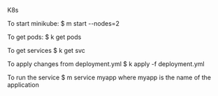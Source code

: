 K8s

To start minikube:
$ m start --nodes=2

To get pods:
$ k get pods

To get services
$ k get svc

To apply changes from deployment.yml
$ k apply -f deployment.yml

To run the service
$ m service myapp
where myapp is the name of the application
